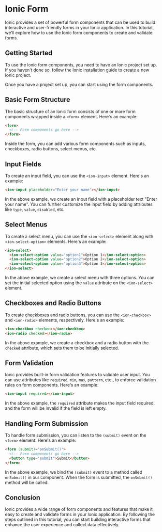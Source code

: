 # Ionic Form

Ionic provides a set of powerful form components that can be used to build interactive and user-friendly forms in your Ionic application. In this tutorial, we'll explore how to use the Ionic form components to create and validate forms.

## Getting Started

To use the Ionic form components, you need to have an Ionic project set up. If you haven't done so, follow the Ionic installation guide to create a new Ionic project.

Once you have a project set up, you can start using the form components.

## Basic Form Structure

The basic structure of an Ionic form consists of one or more form components wrapped inside a `<form>` element. Here's an example:

```html
<form>
  <!-- Form components go here -->
</form>
```

Inside the form, you can add various form components such as inputs, checkboxes, radio buttons, select menus, etc.

## Input Fields

To create an input field, you can use the `<ion-input>` element. Here's an example:

```html
<ion-input placeholder="Enter your name"></ion-input>
```

In the above example, we create an input field with a placeholder text "Enter your name". You can further customize the input field by adding attributes like `type`, `value`, `disabled`, etc.

## Select Menus

To create a select menu, you can use the `<ion-select>` element along with `<ion-select-option>` elements. Here's an example:

```html
<ion-select>
  <ion-select-option value="option1">Option 1</ion-select-option>
  <ion-select-option value="option2">Option 2</ion-select-option>
  <ion-select-option value="option3">Option 3</ion-select-option>
</ion-select>
```

In the above example, we create a select menu with three options. You can set the initial selected option using the `value` attribute on the `<ion-select>` element.

## Checkboxes and Radio Buttons

To create checkboxes and radio buttons, you can use the `<ion-checkbox>` and `<ion-radio>` elements, respectively. Here's an example:

```html
<ion-checkbox checked></ion-checkbox>
<ion-radio checked></ion-radio>
```

In the above example, we create a checkbox and a radio button with the `checked` attribute, which sets them to be initially selected.

## Form Validation

Ionic provides built-in form validation features to validate user input. You can use attributes like `required`, `min`, `max`, `pattern`, etc., to enforce validation rules on form components. Here's an example:

```html
<ion-input required></ion-input>
```

In the above example, the `required` attribute makes the input field required, and the form will be invalid if the field is left empty.

## Handling Form Submission

To handle form submission, you can listen to the `(submit)` event on the `<form>` element. Here's an example:

```html
<form (submit)="onSubmit()">
  <!-- Form components go here -->
  <button type="submit">Submit</button>
</form>
```

In the above example, we bind the `(submit)` event to a method called `onSubmit()` in our component. When the form is submitted, the `onSubmit()` method will be called.

## Conclusion

Ionic provides a wide range of form components and features that make it easy to create and validate forms in your Ionic application. By following the steps outlined in this tutorial, you can start building interactive forms that enhance the user experience and collect data effectively.
